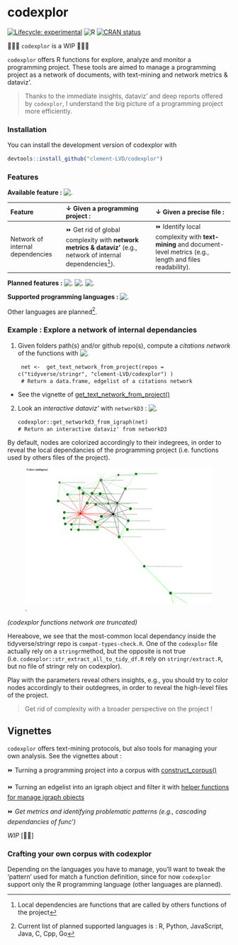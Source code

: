 
# codexplor

<!-- badges: start -->

[![Lifecycle:
experimental](https://img.shields.io/badge/lifecycle-experimental-orange.svg)](https://lifecycle.r-lib.org/articles/stages.html#experimental)
![R](https://img.shields.io/badge/R-black) [![CRAN
status](https://www.r-pkg.org/badges/version/codexplor)](https://CRAN.R-project.org/package=codexplor)
<!-- badges: end -->

🧰🔧🔨 `codexplor` is a WIP 🧰🔧🔨

`codexplor` offers R functions for explore, analyze and monitor a
programming project. These tools are aimed to manage a programming
project as a network of documents, with text-mining and network metrics
& dataviz’.

> Thanks to the immediate insights, dataviz’ and deep reports offered by
> `codexplor`, I understand the big picture of a programming project
> more efficiently.

### Installation

You can install the development version of codexplor with

``` r
devtools::install_github("clement-LVD/codexplor")
```

### Features

**Available feature :**
![.](https://img.shields.io/badge/%7BMethod%7D-bold?style=flat&logoColor=black&logoSize=2&label=Citations%20Network%20of%20internal%20dependencies&labelColor=black&color=green)

| Feature | ↓ Given a programming project : | ↓ Given a precise file : |
|:---|:---|:---|
| Network of internal dependencies | ⏩ Get rid of global complexity with **network metrics & dataviz’** (e.g., network of internal dependencies[^1]). | ⏩ Identify local complexity with **text-mining** and document-level metrics (e.g., length and files readability). |

**Planned features :**
![.](https://img.shields.io/badge/%7BMethod%7D-bold?style=flat&logoColor=black&logoSize=2&label=Text-mining%20metrics&labelColor=grey&color=orange)
![.](https://img.shields.io/badge/%7BExport%7D-bold?style=flat&logoColor=black&logoSize=2&label=Reporting&labelColor=grey&color=orange)
![.](https://img.shields.io/badge/%7BExport%7D-bold?style=flat&logoColor=black&logoSize=2&label=Network-advanced&labelColor=grey&color=orange)

**Supported programming languages :**
![.](https://img.shields.io/badge/R-green)

Other languages are planned[^2].

### Example : Explore a network of internal dependancies

1.  Given folders path(s) and/or github repo(s), compute a *citations
    network* of the functions with
    ![.](https://img.shields.io/badge/%7BMethod%7D-bold?style=flat&logoColor=black&logoSize=2&label=get_text_network_from_project()&labelColor=yellow&color=black)

         net <-  get_text_network_from_project(repos = c("tidyverse/stringr", "clement-LVD/codexplor") )
         # Return a data.frame, edgelist of a citations network

- See the vignette of
  [get_text_network_from_project()](https://clement-lvd.github.io/codexplor/articles/vignette_get_text_network_from_project.html)

2.  Look an *interactive dataviz’* with `networkD3` :
    ![.](https://img.shields.io/badge/%7BDataviz%7D-bold?style=flat&logoColor=black&logoSize=2&label=get_networkd3_from_igraph()&labelColor=yellow&color=black)

        codexplor::get_networkd3_from_igraph(net)
        # Return an interactive dataviz' from networkD3

By default, nodes are colorized accordingly to their indegrees, in order
to reveal the local dependancies of the programming project
(i.e. functions used by others files of the project).

<figure>
<img src="man/figures/example_net3d_dataviz.png" alt="." />
<figcaption aria-hidden="true">.</figcaption>
</figure>

*(codexplor functions network are truncated)*

Hereabove, we see that the most-common local dependancy inside the
tidyverse/stringr repo is `compat-types-check.R`. One of the `codexplor`
file actually rely on a `stringr`method, but the opposite is not true
(i.e. `codexplor::str_extract_all_to_tidy_df.R` rely on
`stringr/extract.R`, but no file of stringr rely on codexplor).

Play with the parameters reveal others insights, e.g., you should try to
color nodes accordingly to their outdegrees, in order to reveal the
high-level files of the project.

> Get rid of complexity with a broader perspective on the project !

## Vignettes

`codexplor` offers text-mining protocols, but also tools for managing
your own analysis. See the vignettes about :

⏩ Turning a programming project into a corpus with
[construct_corpus()](https://clement-lvd.github.io/codexplor/articles/construct_a_corpus.html)

⏩ Turning an edgelist into an igraph object and filter it with [helper
functions for manage igraph
objects](https://clement-lvd.github.io/codexplor/articles/manage_igraph_object.html)

⏩ *Get metrics and identifying problematic patterns (e.g., cascading
dependancies of func’)*

*WIP* \[🔧🔨\]

### Crafting your own corpus with codexplor

Depending on the languages you have to manage, you’ll want to tweak the
‘pattern’ used for match a function definition, since for now
`codexplor` support only the R programming language (other languages are
planned).

<!--
⏩ **4. Get an interactive `networkD3` HTML object**
&#10; 
`get_networkd3_from_igraph()` Return a list of 2 objects : 
&#10;1. a list named `'net3d'` with 2 data.frames, with the data used by `networkD3` (`'nodes'` and `'edges'`)
&#10;2. a networkD3::forceNetwork S3 class object named `'forcenetwork'`, an html interactive network dataviz'
&#10;-->
<!--
> `codexplor` help you to manage and analyze a programming project, giving you tools to figure out the big picture and to find the little wrench in the (net)work. 
&#10;> **Usecases 1.** As a head of a dozens of persons (non-tech) team', I have to dev' actively on the long run. codexplor help me to get the big picture of a large programming project quickly, with instant metrics & insights. Thanks to the network analysis and dataviz', I have deep insights about the project, such as for identifying theoritical vulnerability, for choosing where to start a polishing loop, but also for following a programming project over the long run. 
&#10;> **Usecases 2.** I can show the network or a small part of the network to the dev' and tech' profiles during our meetings or event prez'.
&#10;> **Usecases 3.** codexplor add insights on a particular function, as an help for the dev' when it come back on a project after a while (e.g., list all the local dependancies of a function and the functions that call it as a local dependancy).
&#10;-->
<!-- *Usecases of a quick programming project understanding*. codexplor goal is to *quickly* analyse your developing project, in order to *gain* time of comprehension, made your documentation, dataviz' of your project, etc. The features offered are crafted for coordinate large programming project, made helper func' for new colleagues and/or future you, formally identifying your higher-level func' and/or the most-frequently used as dependancies... and other handy features for priorizing your work by quickly figure out 'where' you have to pay attention. For example, before to change a parameter name in a func', you want to check what are the func' that used the one you want to modify. Same for changing the returned content or the behavior of a func' : you want to check which ones used this func' that you want to modify. You also want to offer an easy way to understand the chaining of your custom func'. -->

[^1]: Local dependencies are functions that are called by others
    functions of the project

[^2]: Current list of planned supported languages is : R, Python,
    JavaScript, Java, C, Cpp, Go

